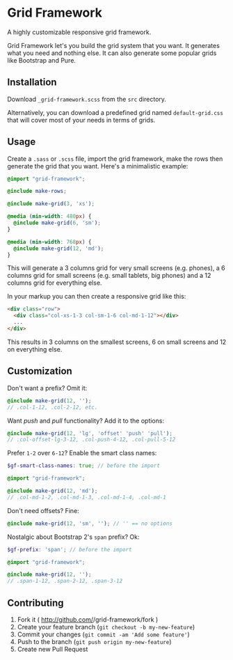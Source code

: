 # Grid Framework

A highly customizable responsive grid framework.

Grid Framework let's you build the grid system that you want. It generates what you need and nothing else. It can also generate some popular grids like Bootstrap and Pure.


## Installation

Download `_grid-framework.scss` from the `src` directory.

Alternatively, you can download a predefined grid named `default-grid.css` that will cover most of your needs in terms of grids.


## Usage

Create a `.sass` or `.scss` file, import the grid framework, make the rows then generate the grid that you want. Here's a minimalistic example:

```scss
@import "grid-framework";

@include make-rows;

@include make-grid(3, 'xs');

@media (min-width: 480px) {
  @include make-grid(6, 'sm');
}

@media (min-width: 768px) {
  @include make-grid(12, 'md');
}
```

This will generate a 3 columns grid for very small screens (e.g. phones), a 6 columns grid for small screens (e.g. small tablets, big phones) and a 12 columns grid for everything else.

In your markup you can then create a responsive grid like this:

```html
<div class="row">
  <div class="col-xs-1-3 col-sm-1-6 col-md-1-12"></div>
  ...
</div>
```

This results in 3 columns on the smallest screens, 6 on small screens and 12 on everything else.


## Customization

Don't want a prefix? Omit it:

```scss
@include make-grid(12, '');
// .col-1-12, .col-2-12, etc.
```

Want _push_ and _pull_ functionality? Add it to the options:

```scss
@include make-grid(12, 'lg', 'offset' 'push' 'pull');
// .col-offset-lg-3-12, .col-push-4-12, .col-pull-5-12
```

Prefer `1-2` over `6-12`? Enable the smart class names:

```scss
$gf-smart-class-names: true; // before the import

@import "grid-framework";

@include make-grid(12, 'md');
// .col-md-1-2, .col-md-1-3, .col-md-1-4, .col-md-1
```

Don't need offsets? Fine:

```scss
@include make-grid(12, 'sm', ''); // '' == no options
```

Nostalgic about Bootstrap 2's `span` prefix? Ok:

```scss
$gf-prefix: 'span'; // before the import

@import "grid-framework";

@include make-grid(12, '');
// .span-1-12, .span-2-12, .span-3-12
```

## Contributing

1. Fork it ( http://github.com/<my-github-username>/grid-framework/fork )
2. Create your feature branch (`git checkout -b my-new-feature`)
3. Commit your changes (`git commit -am 'Add some feature'`)
4. Push to the branch (`git push origin my-new-feature`)
5. Create new Pull Request
